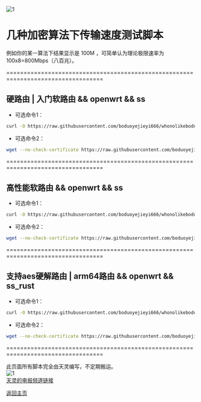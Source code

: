 ![1](https://user-images.githubusercontent.com/73426989/121069749-71384380-c800-11eb-8bf1-a91db6f422bd.png)        

# 几种加密算法下传输速度测试脚本                      

例如你的某一算法下结果显示是 100M ，可简单认为理论极限速率为 100x8=800Mbps（八百兆）。                 

==================================================================================                   
## 硬路由 | 入门软路由 && openwrt && ss    

* 可选命令1：      
```bash  
curl -O https://raw.githubusercontent.com/boduoyejieyi666/whonolikeboduoyejieyi/main/sh/ss_test.sh && chmod +x ./ss_test.sh && ./ss_test.sh     
```

* 可选命令2：    
```bash    
wget --no-check-certificate https://raw.githubusercontent.com/boduoyejieyi666/whonolikeboduoyejieyi/main/sh/ss_test.sh && chmod +x ./ss_test.sh && ./ss_test.sh
```          

==================================================================================      

## 高性能软路由 && openwrt && ss         
* 可选命令1：      
```bash  
curl -O https://raw.githubusercontent.com/boduoyejieyi666/whonolikeboduoyejieyi/main/sh/ss_test2.sh && chmod +x ./ss_test2.sh && ./ss_test2.sh     
```

* 可选命令2：    
```bash    
wget --no-check-certificate https://raw.githubusercontent.com/boduoyejieyi666/whonolikeboduoyejieyi/main/sh/ss_test2.sh && chmod +x ./ss_test2.sh && ./ss_test2.sh
```       

==================================================================================              

## 支持aes硬解路由 | arm64路由 && openwrt && ss_rust
* 可选命令1：      
```bash  
curl -O https://raw.githubusercontent.com/boduoyejieyi666/whonolikeboduoyejieyi/main/sh/ss_rust_test.sh && chmod +x ./ss_rust_test.sh && ./ss_rust_test.sh     
```

* 可选命令2：    
```bash    
wget --no-check-certificate https://raw.githubusercontent.com/boduoyejieyi666/whonolikeboduoyejieyi/main/sh/ss_rust_test.sh && chmod +x ./ss_rust_test.sh && ./ss_rust_test.sh
```       

==================================================================================               

此页面所有脚本完全由天灵编写，不定期搬运。           
![1](https://user-images.githubusercontent.com/73426989/121069967-b2c8ee80-c800-11eb-85c3-060cc7e9ae25.png)              
[天灵的电报频道链接](https://t.me/nanopi_r2s)              

[返回主页](https://boduoyejieyi666.github.io/whonolikeboduoyejieyi/)        
